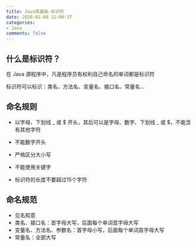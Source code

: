 ```yaml
---
title: Java零基础-标识符
date: 2020-02-06 12:00:37
categories:
- Java
comments: false
---
```




## 什么是标识符？

在 Java 源程序中，凡是程序员有权利自己命名的单词都是标识符

标识符可以标识：类名、方法名、变量名、接口名、常量名...

<!-- more -->



## 命名规则

- 以字母、下划线 \_ 或 $ 开头，其后可以是字母、数字、下划线 _ 或 $，不能含有其他字符

- 不能数字开头
- 严格区分大小写
- 不能使用关键字
- 标识符的长度不要超过15个字符



## 命名规范

- 见名知意
- 类名、接口名：首字母大写，后面每个单词首字母大写
- 变量名、方法名、参数名：首字母小写，后面每个单词首字母大写
- 常量名：全部大写